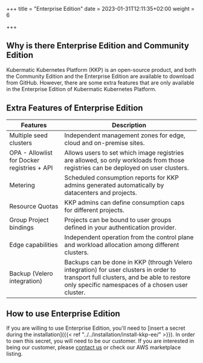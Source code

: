 +++
title = "Enterprise Edition"
date = 2023-01-31T12:11:35+02:00
weight = 6

+++

## Why is there Enterprise Edition and Community Edition

Kubermatic Kubernetes Platform (KKP) is an open-source product, and both the Community Edition and the Enterprise Edition are available to download from GitHub. However, there are some extra features that are only available in the Enterprise Edition of Kubermatic Kubernetes Platform.

## Extra Features of Enterprise Edition

| Features                                    | Description                                                                                                                                                                                   |
| ------------------------------------------- | --------------------------------------------------------------------------------------------------------------------------------------------------------------------------------------------- |
| Multiple seed clusters                      | Independent management zones for edge, cloud and on-premise sites.                                                                                                                            |
| OPA - Allowlist for Docker registries + API | Allows users to set which image registries are allowed, so only workloads from those registries can be deployed on user clusters.                                                             |
| Metering                                    | Scheduled consumption reports for KKP admins generated automatically by datacenters and projects.                                                                                             |
| Resource Quotas                             | KKP admins can define consumption caps for different projects.                                                                                                                                |
| Group Project bindings                      | Projects can be bound to user groups defined in your authentication provider.                                                                                                                 |
| Edge capabilities                           | Independent operation from the control plane and workload allocation among different clusters.                                                                                                |
| Backup (Velero integration)                 | Backups can be done in KKP (through Velero integration) for user clusters in order to transport full clusters, and be able to restore only specific namespaces of a chosen user cluster.      |

## How to use Enterprise Edition

If you are willing to use Enterprise Edition, you'll need to [insert a secret during the installation]({{< ref "../../installation/install-kkp-ee/" >}}). In order to own this secret, you will need to be our customer. If you are interested in being our customer, please [contact us](https://www.kubermatic.com/contact-us/) or check our AWS marketplace listing.
